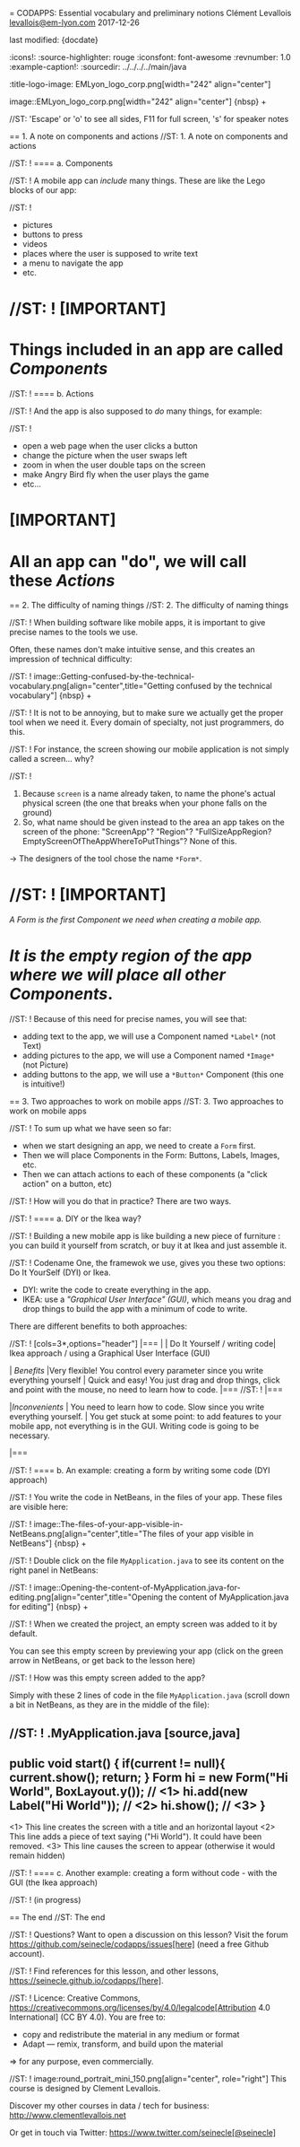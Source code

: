 = CODAPPS: Essential vocabulary and preliminary notions
Clément Levallois <levallois@em-lyon.com>
2017-12-26

last modified: {docdate}

:icons!:
:source-highlighter: rouge
:iconsfont:   font-awesome
:revnumber: 1.0
:example-caption!:
:sourcedir: ../../../../main/java


:title-logo-image: EMLyon_logo_corp.png[width="242" align="center"]

image::EMLyon_logo_corp.png[width="242" align="center"]
{nbsp} +

//ST: 'Escape' or 'o' to see all sides, F11 for full screen, 's' for speaker notes

== 1. A note on components and actions
//ST: 1. A note on components and actions

//ST: !
==== a. Components

//ST: !
A mobile app can *include* many things. These are like the Lego blocks of our app:

//ST: !
- pictures
- buttons to press
- videos
- places where the user is supposed to write text
- a menu to navigate the app
- etc.

//ST: !
[IMPORTANT]
====
Things included in an app are called *Components*
====

//ST: !
==== b. Actions

//ST: !
And the app is also supposed to *do* many things, for example:

//ST: !
- open a web page when the user clicks a button
- change the picture when the user swaps left
- zoom in when the user double taps on the screen
- make Angry Bird fly when the user plays the game
- etc...

[IMPORTANT]
====
All an app can "do", we will call these *Actions*
====

== 2. The difficulty of naming things
//ST: 2. The difficulty of naming things

//ST: !
When building software like mobile apps, it is important to give precise names to the tools we use.

Often, these names don't make intuitive sense, and this creates an impression of technical difficulty:

//ST: !
image::Getting-confused-by-the-technical-vocabulary.png[align="center",title="Getting confused by the technical vocabulary"]
{nbsp} +

//ST: !
It is not to be annoying, but to make sure we actually get the proper tool when we need it. Every domain of specialty, not just programmers, do this.

//ST: !
For instance, the screen showing our mobile application is not simply called a screen... why?

//ST: !
1. Because `screen` is a name already taken, to name the phone's actual physical screen (the one that breaks when your phone falls on the ground)
2. So, what name should be given instead to the area an app takes on the screen of the phone: "ScreenApp"? "Region"? "FullSizeAppRegion? EmptyScreenOfTheAppWhereToPutThings"? None of this.

->  The designers of the tool chose the name `*Form*`.

//ST: !
[IMPORTANT]
====
*A Form is the first Component we need when creating a mobile app.*

*It is the empty region of the app where we will place all other Components*.
====

//ST: !
Because of this need for precise names, you will see that:

- adding text to the app, we will use a Component named `*Label*` (not Text)
- adding pictures to the app, we will use a Component named `*Image*` (not Picture)
- adding buttons to the app, we will use a `*Button*` Component (this one is intuitive!)

== 3. Two approaches to work on mobile apps
//ST: 3. Two approaches to work on mobile apps

//ST: !
To sum up what we have seen so far:

- when we start designing an app, we need to create a `Form` first.
- Then we will place Components in the Form: Buttons, Labels, Images, etc.
- Then we can attach actions to each of these components (a "click action" on a button, etc)

//ST: !
How will you do that in practice? There are two ways.

//ST: !
==== a. DIY or the Ikea way?

//ST: !
Building a new mobile app is like building a new piece of furniture : you can build it yourself from scratch, or buy it at Ikea and just assemble it.

//ST: !
Codename One, the framewok we use, gives you these two options: Do It YourSelf (DYI) or Ikea.

- DYI: write the code to create everything in the app.
- IKEA: use a *"Graphical User Interface" (GUI)*, which means you drag and drop things to build the app with a minimum of code to write.

There are different benefits to both approaches:

//ST: !
[cols=3*,options="header"]
|===
|                         | Do It Yourself / writing code| Ikea approach / using a Graphical User Interface (GUI)

| *Benefits*                |Very flexible! You control every parameter since you write everything yourself | Quick and easy! You just drag and drop things, click and point with the mouse, no need to learn how to code.
|===
//ST: !
|===

|*Inconvenients* | You need to learn how to code. Slow since you write everything yourself. | You get stuck at some point: to add features to your mobile app, not everything is in the GUI. Writing code is going to be necessary.

|===


//ST: !
==== b. An example: creating a form by writing some code (DYI approach)

//ST: !
You write the code in NetBeans, in the files of your app. These files are visible here:

//ST: !
image::The-files-of-your-app-visible-in-NetBeans.png[align="center",title="The files of your app visible in NetBeans"]
{nbsp} +

//ST: !
Double click on the file `MyApplication.java` to see its content on the right panel in NetBeans:

//ST: !
image::Opening-the-content-of-MyApplication.java-for-editing.png[align="center",title="Opening the content of MyApplication.java for editing"]
{nbsp} +

//ST: !
When we created the project, an empty screen was added to it by default.

You can see this empty screen by previewing your app (click on the green arrow in NetBeans, or get back to the lesson here)


//ST: !
How was this empty screen added to the app?

Simply with these 2 lines of code in the file `MyApplication.java` (scroll down a bit in NetBeans, as they are in the middle of the file):

//ST: !
.MyApplication.java
[source,java]
----
public void start() {
    if(current != null){
        current.show();
        return;
    }
    Form hi = new Form("Hi World", BoxLayout.y()); // <1>
    hi.add(new Label("Hi World")); // <2>
    hi.show(); // <3>
}
----
<1> This line creates the screen with a title and an horizontal layout
<2> This line adds a piece of text saying ("Hi World"). It could have been removed.
<3> This line causes the screen to appear (otherwise it would remain hidden)

//ST: !
==== c. Another example: creating a form without code - with the GUI (the Ikea approach)

//ST: !
(in progress)


== The end
//ST: The end

//ST: !
Questions? Want to open a discussion on this lesson? Visit the forum https://github.com/seinecle/codapps/issues[here] (need a free Github account).

//ST: !
Find references for this lesson, and other lessons, https://seinecle.github.io/codapps/[here].

//ST: !
Licence: Creative Commons, https://creativecommons.org/licenses/by/4.0/legalcode[Attribution 4.0 International] (CC BY 4.0).
You are free to:

- copy and redistribute the material in any medium or format
- Adapt — remix, transform, and build upon the material

=> for any purpose, even commercially.

//ST: !
image:round_portrait_mini_150.png[align="center", role="right"]
This course is designed by Clement Levallois.

Discover my other courses in data / tech for business: http://www.clementlevallois.net

Or get in touch via Twitter: https://www.twitter.com/seinecle[@seinecle]
